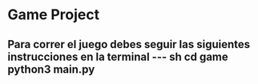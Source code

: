 # Game Project

Para correr el juego debes seguir las siguientes instrucciones en la terminal
--- sh
cd game
python3 main.py
---




